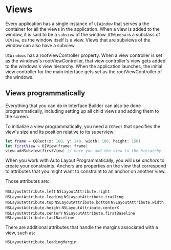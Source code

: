 # Views

Every application has a single instance of `UIWindow` that serves a the container for all the views in the application. When a view is added to the window, it is said to be a `subview` of the window. `UIWindow` is a subclass of `UIView`, os the window itself is a view. Views that are subviews of the window can also have a subview.

`UIWindows` has a rootViewController property. When a view controller is set as the windows's rootViewController, that view controller's view gets added to the windows's view hierarchy. When the application launches, the initial view controller for the main interface gets set as the rootViewController of the windows.

## Views programmatically

Everything that you can do in Interface Builder can also be done programmatically, including setting up all child views and adding them to the screen.

To initialize a view programmatically, you need a `CGRect` that specifies the view's size and its position relative to its superview:

```Swift
let frame = CGRect(x: 160, y: 240, width: 100, height: 150)
let firstView = UIView(frame: frame)
view.addSubview(firstView) // here you add the view to the hierarchy
```

When you work with Auto Layout Programmatically, you will use _anchors_ to create your constraints. Anchors are properties on the view that correspond to attributes that you might want to constraint to an anchor on another view.

Those attributes are:

`NSLayoutAttribute.left`
`NSLayoutAttribute.right`
`NSLayoutAttribute.leading`
`NSLayoutAttribute.trailing`
`NSLayoutAttribute.top`
`NSLayoutAttribute.bottom`
`NSLayoutAttribute.width`
`NSLayoutAttribute.height`
`NSLayoutAttribute.centerX`
`NSLayoutAttribute.centerY`
`NSLayoutAttribute.firstBaseline`
`NSLayoutAttribute.lastBaseline`

There are additional attributes that handle the margins associated with a view, such as:

`NSLayoutAttribute.leadingMargin`